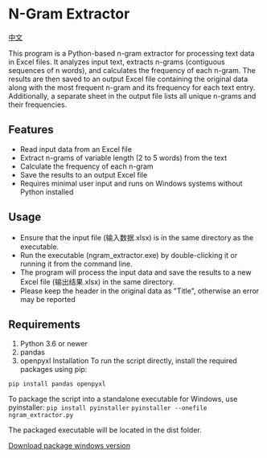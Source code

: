# N-Gram Extractor
[中文](README.zh_CN.md)

This program is a Python-based n-gram extractor for processing text data in Excel files. It analyzes input text, extracts n-grams (contiguous sequences of n words), and calculates the frequency of each n-gram. The results are then saved to an output Excel file containing the original data along with the most frequent n-gram and its frequency for each text entry. Additionally, a separate sheet in the output file lists all unique n-grams and their frequencies.

## Features
- Read input data from an Excel file
- Extract n-grams of variable length (2 to 5 words) from the text
- Calculate the frequency of each n-gram
- Save the results to an output Excel file
- Requires minimal user input and runs on Windows systems without Python installed
## Usage
- Ensure that the input file (输入数据.xlsx) is in the same directory as the executable.
- Run the executable (ngram_extractor.exe) by double-clicking it or running it from the command line.
- The program will process the input data and save the results to a new Excel file (输出结果.xlsx) in the same directory.
- Please keep the header in the original data as "Title", otherwise an error may be reported
## Requirements
1. Python 3.6 or newer
2. pandas
3. openpyxl
Installation
To run the script directly, install the required packages using pip:

``pip install pandas openpyxl``

To package the script into a standalone executable for Windows, use pyinstaller:
``pip install pyinstaller``
``pyinstaller --onefile ngram_extractor.py``

The packaged executable will be located in the dist folder.

[Download package windows version](https://github.com/jellzone/ngram_extractor/releases/tag/windows)
